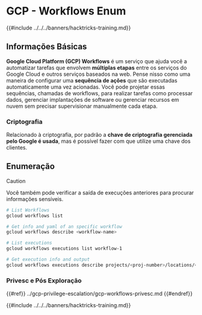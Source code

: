 # GCP - Workflows Enum

{{#include ../../../banners/hacktricks-training.md}}

## Informações Básicas

**Google Cloud Platform (GCP) Workflows** é um serviço que ajuda você a automatizar tarefas que envolvem **múltiplas etapas** entre os serviços do Google Cloud e outros serviços baseados na web. Pense nisso como uma maneira de configurar uma **sequência de ações** que são executadas automaticamente uma vez acionadas. Você pode projetar essas sequências, chamadas de workflows, para realizar tarefas como processar dados, gerenciar implantações de software ou gerenciar recursos em nuvem sem precisar supervisionar manualmente cada etapa.

### Criptografia

Relacionado à criptografia, por padrão a **chave de criptografia gerenciada pelo Google é usada**, mas é possível fazer com que utilize uma chave dos clientes.

## Enumeração

> [!CAUTION]
> Você também pode verificar a saída de execuções anteriores para procurar informações sensíveis.
```bash
# List Workflows
gcloud workflows list

# Get info and yaml of an specific workflow
gcloud workflows describe <workflow-name>

# List executions
gcloud workflows executions list workflow-1

# Get execution info and output
gcloud workflows executions describe projects/<proj-number>/locations/<location>/workflows/<workflow-name>/executions/<execution-id>
```
### Privesc e Pós Exploração

{{#ref}}
../gcp-privilege-escalation/gcp-workflows-privesc.md
{{#endref}}

{{#include ../../../banners/hacktricks-training.md}}
